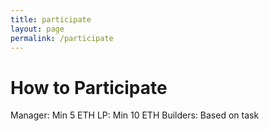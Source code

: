 ```yaml
---
title: participate
layout: page
permalink: /participate
---
```


# How to Participate

Manager: Min 5 ETH
LP: Min 10 ETH
Builders: Based on task
